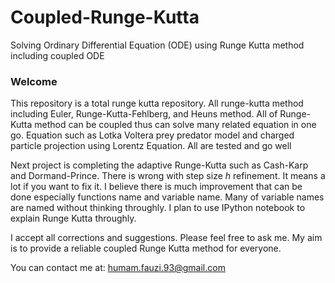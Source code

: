 # Coupled-Runge-Kutta
Solving Ordinary Differential Equation (ODE) using Runge Kutta method including coupled ODE

### Welcome 

This repository is a total runge kutta repository. All runge-kutta method including Euler, Runge-Kutta-Fehlberg, and Heuns method. All of Runge-Kutta method can be coupled thus can solve many related equation in one go. Equation such as Lotka Voltera prey predator model and charged particle projection using Lorentz Equation. All are tested and go well

Next project is completing the adaptive Runge-Kutta such as Cash-Karp and Dormand-Prince. There is wrong with step size $h$ refinement. It means a lot if you want to fix it. I believe there is much improvement that can be done especially functions name and variable name. Many of variable names are named without thinking throughly. I plan to use IPython notebook to explain Runge Kutta throughly.

I accept all corrections and suggestions. Please feel free to ask me. My aim is to provide a reliable coupled Runge Kutta method for everyone. 

You can contact me at:
humam.fauzi.93@gmail.com
